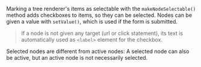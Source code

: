 Marking a tree renderer's items as selectable with the `makeNodeSelectable()`
method adds checkboxes to items, so they can be selected. Nodes can be given
a value with `setValue()`, which is used if the form is submitted.

> If a node is not given any target (url or click statement), its text is 
> automatically used as `<label>` element for the checkbox.

Selected nodes are different from active nodes: A selected node can also be
active, but an active node is not necessarily selected.
